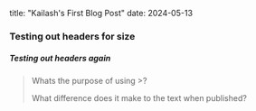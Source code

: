title: "Kailash's First Blog Post"
date: 2024-05-13

### Testing out headers for size

##### Testing out headers again

> Whats the purpose of using >?
>
> What difference does it make to the text when published?
